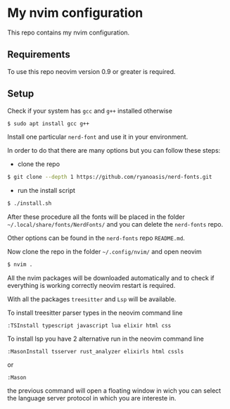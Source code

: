 # My nvim configuration
This repo contains my nvim configuration.

## Requirements
To use this repo neovim version 0.9 or greater is required.

## Setup

Check if your system has `gcc` and `g++` installed otherwise
```sh
$ sudo apt install gcc g++
```

Install one particular `nerd-font` and use it in your environment.

In order to do that there are many options but you can follow these steps:
* clone the repo 
```sh
$ git clone --depth 1 https://github.com/ryanoasis/nerd-fonts.git
```
* run the install script
```sh
$ ./install.sh
```

After these procedure all the fonts will be placed in the folder `~/.local/share/fonts/NerdFonts/` and you can delete the `nerd-fonts` repo.

Other options can be found in the `nerd-fonts` repo `README.md`.

Now clone the repo in the folder `~/.config/nvim/` and open neovim
```sh
$ nvim .
```

All the nvim packages will be downloaded automatically and to check if everything is working correctly neovim restart is required.

With all the packages `treesitter` and `Lsp` will be available.

To install treesitter parser types in the neovim command line
```
:TSInstall typescript javascript lua elixir html css
```
To install lsp you have 2 alternative run in the neovim command line
```
:MasonInstall tsserver rust_analyzer elixirls html cssls
```
or
```
:Mason
```
the previous command will open a floating window in wich you can select the language server protocol in which you are intereste in.
